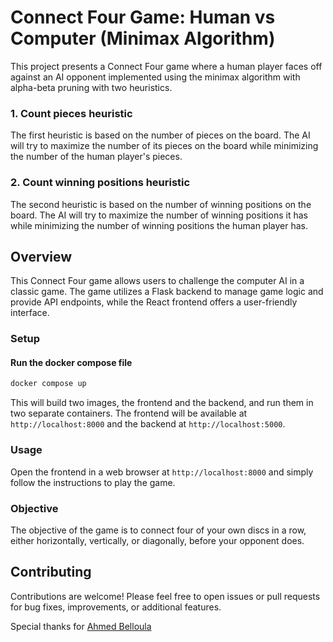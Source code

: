 # Connect Four Game: Human vs Computer (Minimax Algorithm)

This project presents a Connect Four game where a human player faces off against an AI opponent implemented using the minimax algorithm with alpha-beta pruning with two heuristics.

### 1. Count pieces heuristic

The first heuristic is based on the number of pieces on the board. The AI will try to maximize the number of its pieces on the board while minimizing the number of the human player's pieces.

### 2. Count winning positions heuristic

The second heuristic is based on the number of winning positions on the board. The AI will try to maximize the number of winning positions it has while minimizing the number of winning positions the human player has.

## Overview

This Connect Four game allows users to challenge the computer AI in a classic game. The game utilizes a Flask backend to manage game logic and provide API endpoints, while the React frontend offers a user-friendly interface.

### Setup

#### Run the docker compose file

```bash
docker compose up
```

This will build two images, the frontend and the backend, and run them in two separate containers. The frontend will be available at `http://localhost:8000` and the backend at `http://localhost:5000`.

### Usage

Open the frontend in a web browser at `http://localhost:8000` and simply follow the instructions to play the game.

### Objective

The objective of the game is to connect four of your own discs in a row, either horizontally, vertically, or diagonally, before your opponent does.

## Contributing

Contributions are welcome! Please feel free to open issues or pull requests for bug fixes, improvements, or additional features.

Special thanks for [Ahmed Belloula](https://github.com/Ahmed-dev-code)
